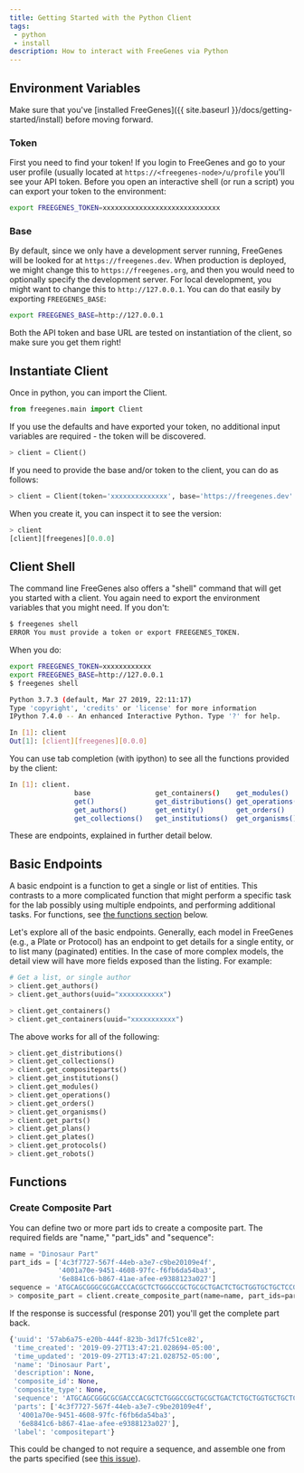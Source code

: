 ```yaml
---
title: Getting Started with the Python Client
tags: 
 - python
 - install
description: How to interact with FreeGenes via Python
---
```


## Environment Variables

Make sure that you've [installed FreeGenes]({{ site.baseurl }}/docs/getting-started/install)
before moving forward.

### Token

First you need to find your token! If you login to FreeGenes and go to your user
profile (usually located at `https://<freegenes-node>/u/profile` you'll see your
API token. Before you open an interactive shell (or run a script) you can export your
token to the environment:

```bash
export FREEGENES_TOKEN=xxxxxxxxxxxxxxxxxxxxxxxxxxxxx
```

### Base

By default, since we only have a development server running, FreeGenes will be 
looked for at `https://freegenes.dev`. When production is deployed, we might change this
to `https://freegenes.org`, and then you would need to optionally specify the development
server. For local development, you might want to change this to `http://127.0.0.1`. 
You can do that easily by exporting `FREEGENES_BASE`:

```bash
export FREEGENES_BASE=http://127.0.0.1
```

Both the API token and base URL are tested on instantiation of the client, so
make sure you get them right!

## Instantiate Client

Once in python, you can import the Client.


```python
from freegenes.main import Client
```

If you use the defaults and have
exported your token, no additional input variables are required - the token
will be discovered.


```python
> client = Client()
```

If you need to provide the base and/or token to the client, you can do as follows:

```python
> client = Client(token='xxxxxxxxxxxxxx', base='https://freegenes.dev'
```

When you create it, you can inspect it to see the version:

```python
> client                                                                  
[client][freegenes][0.0.0]
```

## Client Shell

The command line FreeGenes also offers a "shell" command that will get you
started with a client. You again need to export the environment variables
that you might need. If you don't:

```bash
$ freegenes shell
ERROR You must provide a token or export FREEGENES_TOKEN.
```

When you do:

```bash
export FREEGENES_TOKEN=xxxxxxxxxxxx
export FREEGENES_BASE=http://127.0.0.1
$ freegenes shell

Python 3.7.3 (default, Mar 27 2019, 22:11:17) 
Type 'copyright', 'credits' or 'license' for more information
IPython 7.4.0 -- An enhanced Interactive Python. Type '?' for help.

In [1]: client                                                                                                                            
Out[1]: [client][freegenes][0.0.0]
```

You can use tab completion (with ipython) to see all the functions provided by 
the client:

```bash
In [1]: client. 
                base                get_containers()    get_modules()       get_parts()         get_protocols()    
                get()               get_distributions() get_operations()    get_plans()         get_robots()       
                get_authors()       get_entity()        get_orders()        get_plates()        headers            
                get_collections()   get_institutions()  get_organisms()     get_platesets()     token        
```

These are endpoints, explained in further detail below.

## Basic Endpoints

A basic endpoint is a function to get a single
or list of entities. This contrasts to a more complicated function that might perform
a specific task for the lab possibly using multiple endpoints, and performing additional tasks.
For functions, see [the functions section](#functions) below.

Let's explore all of the basic endpoints.  Generally, each model in FreeGenes (e.g., a Plate or Protocol) 
has an endpoint to get details for a single entity, or to list
many (paginated) entities. In the case of more complex models, the detail view
will have more fields exposed than the listing. For example:

```python
# Get a list, or single author
> client.get_authors()
> client.get_authors(uuid="xxxxxxxxxxx")

> client.get_containers()
> client.get_containers(uuid="xxxxxxxxxxx")
```

The above works for all of the following:

```python
> client.get_distributions()
> client.get_collections()
> client.get_compositeparts()
> client.get_institutions()
> client.get_modules()
> client.get_operations()
> client.get_orders()
> client.get_organisms()
> client.get_parts()
> client.get_plans()
> client.get_plates()
> client.get_protocols()
> client.get_robots()
```

## Functions

### Create Composite Part

You can define two or more part ids to create a composite part. The required
fields are "name," "part_ids" and "sequence":

```python
name = "Dinosaur Part"
part_ids = ['4c3f7727-567f-44eb-a3e7-c9be20109e4f',
            '4001a70e-9451-4608-97fc-f6fb6da54ba3',
            '6e8841c6-b867-41ae-afee-e9388123a027']
sequence = 'ATGCAGCGGGCGCGACCCACGCTCTGGGCCGCTGCGCTGACTCTGCTGGTGCTGCTCCGCGGG'
> composite_part = client.create_composite_part(name=name, part_ids=part_ids, sequence=sequence)
```

If the response is successful (response 201) you'll get the complete part back.

```python
{'uuid': '57ab6a75-e20b-444f-823b-3d17fc51ce82',
 'time_created': '2019-09-27T13:47:21.028694-05:00',
 'time_updated': '2019-09-27T13:47:21.028752-05:00',
 'name': 'Dinosaur Part',
 'description': None,
 'composite_id': None,
 'composite_type': None,
 'sequence': 'ATGCAGCGGGCGCGACCCACGCTCTGGGCCGCTGCGCTGACTCTGCTGGTGCTGCTCCGCGGG',
 'parts': ['4c3f7727-567f-44eb-a3e7-c9be20109e4f',
  '4001a70e-9451-4608-97fc-f6fb6da54ba3',
  '6e8841c6-b867-41ae-afee-e9388123a027'],
 'label': 'compositepart'}
```

This could be changed to not require a sequence, and assemble one from the parts
specified (see [this issue](https://github.com/vsoch/freegenes/issues/63)).
